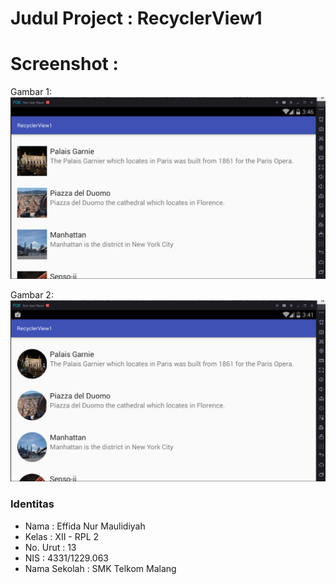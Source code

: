 # Judul Project : RecyclerView1
# Screenshot :
Gambar 1: 
![alt text](https://github.com/Effida/RecyclerView1/blob/master/1.PNG "Gambar 1")

Gambar 2: 
![alt text](https://github.com/Effida/RecyclerView1/blob/master/2.PNG "Gambar 2")

### Identitas
+ Nama : Effida Nur Maulidiyah
+ Kelas : XII - RPL 2
+ No. Urut : 13
+ NIS : 4331/1229.063
+ Nama Sekolah : SMK Telkom Malang

